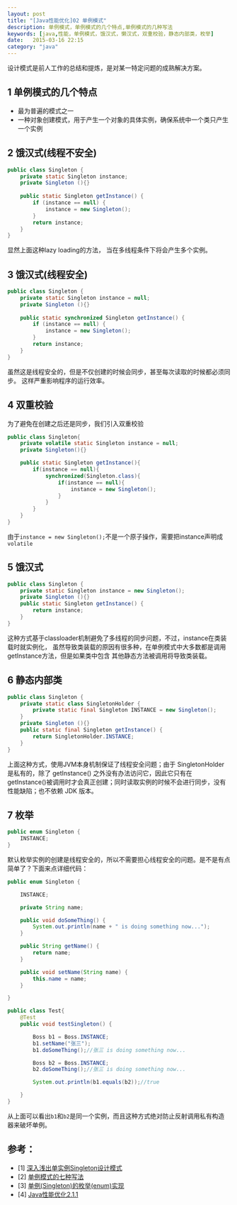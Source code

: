 ```yaml
---
layout: post
title: "[Java性能优化]02 单例模式"
description: 单例模式，单例模式的几个特点,单例模式的几种写法
keywords: [java,性能，单例模式，饿汉式，懒汉式，双重校验，静态内部类，枚举]
date:   2015-03-16 22:15
category: "java"
---
```


设计模式是前人工作的总结和提炼，是对某一特定问题的成熟解决方案。

## 1 单例模式的几个特点
- 最为普遍的模式之一
- 一种对象创建模式，用于产生一个对象的具体实例，确保系统中一个类只产生一个实例

## 2 饿汉式(线程不安全)
```java
public class Singleton {  
    private static Singleton instance;  
    private Singleton (){}  
  
    public static Singleton getInstance() {  
        if (instance == null) {  
            instance = new Singleton();  
        }  
        return instance;  
    }  
} 
```
显然上面这种lazy loading的方法， 当在多线程条件下将会产生多个实例。

## 3 饿汉式(线程安全)
```java
public class Singleton {  
    private static Singleton instance = null;  
    private Singleton (){}  
  
    public static synchronized Singleton getInstance() {  
        if (instance == null) {
            instance = new Singleton();
        }  
        return instance;
    }  
} 
```
虽然这是线程安全的，但是不仅创建的时候会同步，甚至每次读取的时候都必须同步。
这样严重影响程序的运行效率。

## 4 双重校验
为了避免在创建之后还是同步，我们引入双重校验
```java
public class Singleton{
	private volatile static Singleton instance = null;
	private Singleton(){}

	public static Singleton getInstance(){
		if(instance == null){
			synchronized(Singleton.class){
				if(instance == null){
					instance = new Singleton();
				}
			}
		}
	}
}
```
由于`instance = new Singleton();`不是一个原子操作，需要把instance声明成`volatile`

## 5 饿汉式
```java
public class Singleton {  
    private static Singleton instance = new Singleton();  
    private Singleton (){}  
    public static Singleton getInstance() {  
        return instance;  
    }
}
```
 这种方式基于classloader机制避免了多线程的同步问题，不过，instance在类装载时就实例化，
 虽然导致类装载的原因有很多种，在单例模式中大多数都是调用getInstance方法，但是如果类中包含
 其他静态方法被调用将导致类装载。

## 6 静态内部类
```java
public class Singleton {  
    private static class SingletonHolder {  
        private static final Singleton INSTANCE = new Singleton();  
    }
    private Singleton (){}  
    public static final Singleton getInstance() {  
        return SingletonHolder.INSTANCE;  
    }
}  
```
上面这种方式，使用JVM本身机制保证了线程安全问题；由于 SingletonHolder 是私有的，除了 getInstance() 之外没有办法访问它，因此它只有在getInstance()被调用时才会真正创建；同时读取实例的时候不会进行同步，没有性能缺陷；也不依赖 JDK 版本。

## 7 枚举
```java
public enum Singleton {  
    INSTANCE;  
}  
```
默认枚举实例的创建是线程安全的，所以不需要担心线程安全的问题。是不是有点简单了？下面来点详细代码：
```java
public enum Singleton {

    INSTANCE;

    private String name;

    public void doSomeThing() {
        System.out.println(name + " is doing something now...");
    }

    public String getName() {
        return name;
    }

    public void setName(String name) {
        this.name = name;
    }

}

public class Test{
    @Test
    public void testSingleton() {

        Boss b1 = Boss.INSTANCE;
        b1.setName("张三");
        b1.doSomeThing();//张三 is doing something now...

        Boss b2 = Boss.INSTANCE;
        b2.doSomeThing();//张三 is doing something now...

        System.out.println(b1.equals(b2));//true

    }
}
```
从上面可以看出`b1`和`b2`是同一个实例，而且这种方式绝对防止反射调用私有构造器来破坏单例。

## 参考：

- [1]  [深入浅出单实例Singleton设计模式](http://blog.csdn.net/haoel/article/details/4028232)
- [2]  [单例模式的七种写法](http://cantellow.iteye.com/blog/838473)
- [3]  [单例(Singleton)的枚举(enum)实现](http://www.cnblogs.com/yjmyzz/p/4282067.html)
- [4]  [Java性能优化2.1.1]()